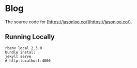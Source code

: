 # Blog

The source code for [https://jasonloo.co/](https://jasonloo.co/).

## Running Locally

```
rbenv local 2.3.0
bundle install
jekyll serve
# http:localhost:4000
```
